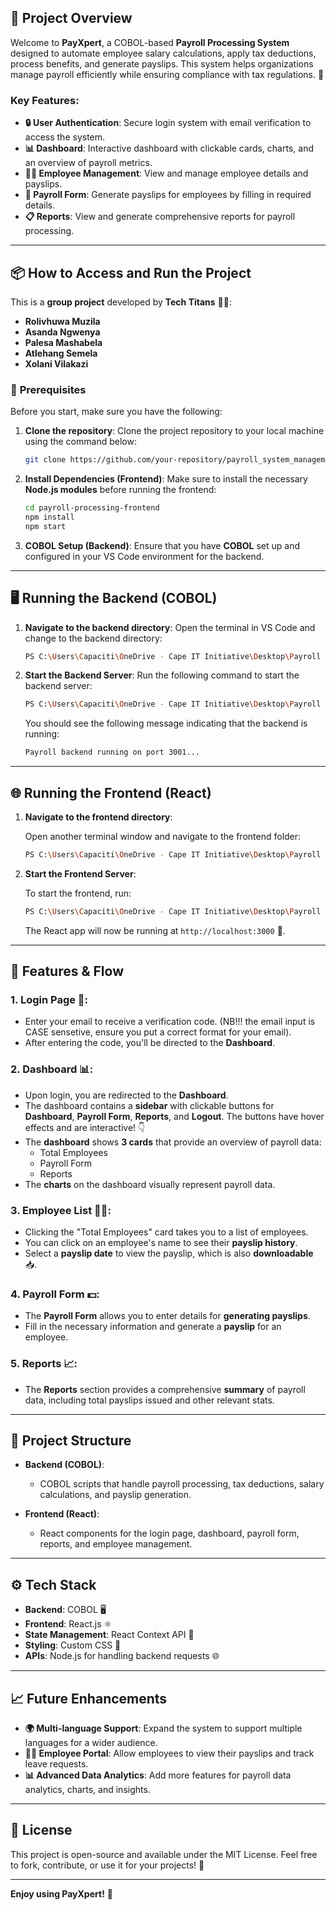 

## 🎯 **Project Overview**

Welcome to **PayXpert**, a COBOL-based **Payroll Processing System** designed to automate employee salary calculations, apply tax deductions, process benefits, and generate payslips. This system helps organizations manage payroll efficiently while ensuring compliance with tax regulations. 🚀

### Key Features:
- **🔒 User Authentication**: Secure login system with email verification to access the system.
- **📊 Dashboard**: Interactive dashboard with clickable cards, charts, and an overview of payroll metrics.
- **👨‍💼 Employee Management**: View and manage employee details and payslips.
- **💸 Payroll Form**: Generate payslips for employees by filling in required details.
- **📋 Reports**: View and generate comprehensive reports for payroll processing.

---

## 📦 **How to Access and Run the Project**

This is a **group project** developed by **Tech Titans** 👨‍💻:
- **Rolivhuwa Muzila**
- **Asanda Ngwenya**
- **Palesa Mashabela**
- **Atlehang Semela**
- **Xolani Vilakazi**

### 🔧 **Prerequisites**

Before you start, make sure you have the following:

1. **Clone the repository**:
   Clone the project repository to your local machine using the command below:

   ```bash
   git clone https://github.com/your-repository/payroll_system_management.git
   ```

2. **Install Dependencies (Frontend)**:
   Make sure to install the necessary **Node.js modules** before running the frontend:

   ```bash
   cd payroll-processing-frontend
   npm install
   npm start
   ```

3. **COBOL Setup (Backend)**:
   Ensure that you have **COBOL** set up and configured in your VS Code environment for the backend.

---

## 🖥️ **Running the Backend (COBOL)**

1. **Navigate to the backend directory**:
   Open the terminal in VS Code and change to the backend directory:

   ```bash
   PS C:\Users\Capaciti\OneDrive - Cape IT Initiative\Desktop\Payroll system\Payroll_system_management> cd backend
   ```

2. **Start the Backend Server**:
   Run the following command to start the backend server:

   ```bash
   PS C:\Users\Capaciti\OneDrive - Cape IT Initiative\Desktop\Payroll system\Payroll_system_management\backend> node server
   ```

   You should see the following message indicating that the backend is running:

   ```bash
   Payroll backend running on port 3001...
   ```

---

## 🌐 **Running the Frontend (React)**

1. **Navigate to the frontend directory**:
   
   Open another terminal window and navigate to the frontend folder:

   ```bash
   PS C:\Users\Capaciti\OneDrive - Cape IT Initiative\Desktop\Payroll system\Payroll_system_management> cd payroll-processing-frontend
   ```

2. **Start the Frontend Server**:
   
   To start the frontend, run:

   ```bash
   PS C:\Users\Capaciti\OneDrive - Cape IT Initiative\Desktop\Payroll system\Payroll_system_management\payroll-processing-frontend> npm start
   ```

   The React app will now be running at `http://localhost:3000` 🎉.

---

## 📑 **Features & Flow**

### 1. **Login Page** 🔐:
   - Enter your email to receive a verification code. (NB!!! the email input is CASE sensetive, ensure you put a correct format for your email).
   - After entering the code, you'll be directed to the **Dashboard**.

### 2. **Dashboard** 📊:
   - Upon login, you are redirected to the **Dashboard**.
   - The dashboard contains a **sidebar** with clickable buttons for **Dashboard**, **Payroll Form**, **Reports**, and **Logout**. The buttons have hover effects and are interactive! 👇
   - The **dashboard** shows **3 cards** that provide an overview of payroll data:
     - Total Employees
     - Payroll Form
     - Reports
   - The **charts** on the dashboard visually represent payroll data.

### 3. **Employee List** 👨‍💼:
   - Clicking the "Total Employees" card takes you to a list of employees.
   - You can click on an employee's name to see their **payslip history**.
   - Select a **payslip date** to view the payslip, which is also **downloadable** 📥.

### 4. **Payroll Form** 💵:
   - The **Payroll Form** allows you to enter details for **generating payslips**.
   - Fill in the necessary information and generate a **payslip** for an employee.

### 5. **Reports** 📈:
   - The **Reports** section provides a comprehensive **summary** of payroll data, including total payslips issued and other relevant stats.

---

## 🔑 **Project Structure**

- **Backend (COBOL)**:
  - COBOL scripts that handle payroll processing, tax deductions, salary calculations, and payslip generation.

- **Frontend (React)**:
  - React components for the login page, dashboard, payroll form, reports, and employee management.

---

## ⚙️ **Tech Stack**

- **Backend**: COBOL 🖥️
- **Frontend**: React.js ⚛️
- **State Management**: React Context API 🧠
- **Styling**: Custom CSS 🎨
- **APIs**: Node.js for handling backend requests 🌐

---

## 📈 **Future Enhancements**

- **🌍 Multi-language Support**: Expand the system to support multiple languages for a wider audience.
- **👩‍💻 Employee Portal**: Allow employees to view their payslips and track leave requests.
- **📊 Advanced Data Analytics**: Add more features for payroll data analytics, charts, and insights.

---

## 📜 **License**

This project is open-source and available under the MIT License. Feel free to fork, contribute, or use it for your projects! 🙌

---

**Enjoy using PayXpert!** 🎉  


